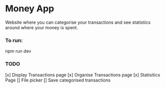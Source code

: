 # Money App

Website where you can categorise your transactions and see statistics around where your money is spent.

### To run:
npm run dev

### TODO
[x] Display Transactions page
[x] Organise Transactions page
[x] Statisitics Page
[] File picker
[] Save categorised transactions